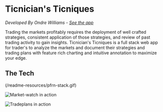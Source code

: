 # Ticnician's Ticniques
*Developed By Ondre Williams - [See the app](http://ticnicians-ticniques.herokuapp.com/)*

Trading the markets profitably requires the deployment of well crafted strategies, consistent application of those strategies, and review of past trading activity to gain insights. Ticnician's Ticniques is a full stack web app for trader's to analyze the markets and document their strategies and trading plans with feature rich charting and intuitive annotation to maximize your edge.

## The Tech
(/readme-resources/pfrn-stack.gif)

![Market-watch in action](/readme-resources/tt-demo-main.gif)

![Tradeplans in action](/readme-resources/tt-demo-tradeplan.gif)
